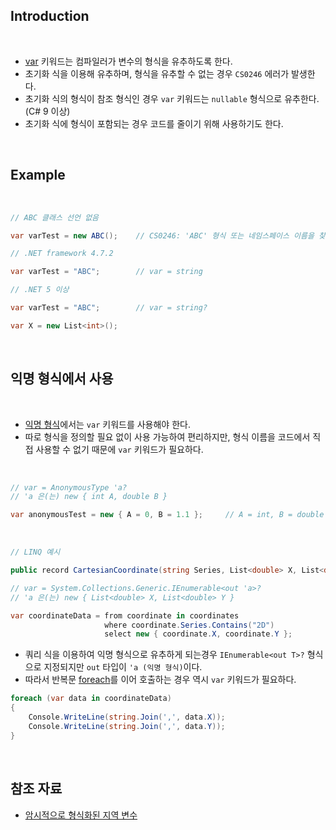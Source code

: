 ## Introduction

<br>

- [var](https://learn.microsoft.com/ko-kr/dotnet/csharp/language-reference/statements/declarations#implicitly-typed-local-variables) 키워드는 컴파일러가 변수의 형식을 유추하도록 한다.
- 초기화 식을 이용해 유추하며, 형식을 유추할 수 없는 경우 `CS0246` 에러가 발생한다.
- 초기화 식의 형식이 참조 형식인 경우 `var` 키워드는 `nullable` 형식으로 유추한다. (C# 9 이상)
- 초기화 식에 형식이 포함되는 경우 코드를 줄이기 위해 사용하기도 한다.

<br>

## Example

<br>

```cs
// ABC 클래스 선언 없음

var varTest = new ABC();    // CS0246: 'ABC' 형식 또는 네임스페이스 이름을 찾을 수 없습니다. using 지시문 또는 어셈블리 참조가 있는지 확인하세요.
```
```cs
// .NET framework 4.7.2

var varTest = "ABC";        // var = string

// .NET 5 이상

var varTest = "ABC";        // var = string?
```
```cs
var X = new List<int>();
```

<br>

## 익명 형식에서 사용

<br>

- [익명 형식](https://learn.microsoft.com/ko-kr/dotnet/csharp/fundamentals/types/anonymous-types)에서는 `var` 키워드를 사용해야 한다.
- 따로 형식을 정의할 필요 없이 사용 가능하여 편리하지만, 형식 이름을 코드에서 직접 사용할 수 없기 때문에 `var` 키워드가 필요하다.

<br>

```cs
// var = AnonymousType 'a?
// 'a 은(는) new { int A, double B }

var anonymousTest = new { A = 0, B = 1.1 };     // A = int, B = double
```

<br>

```cs
// LINQ 예시

public record CartesianCoordinate(string Series, List<double> X, List<double> Y);
```
```cs
// var = System.Collections.Generic.IEnumerable<out 'a>?
// 'a 은(는) new { List<double> X, List<double> Y }

var coordinateData = from coordinate in coordinates
                     where coordinate.Series.Contains("2D")
                     select new { coordinate.X, coordinate.Y };
```

- 쿼리 식을 이용하여 익명 형식으로 유추하게 되는경우 `IEnumerable<out T>?` 형식으로 지정되지만 `out` 타입이 `'a (익명 형식)`이다.
- 따라서 반복문 [foreach](https://learn.microsoft.com/ko-kr/dotnet/csharp/language-reference/statements/iteration-statements#the-foreach-statement)를 이어 호출하는 경우 역시 `var` 키워드가 필요하다.

```cs
foreach (var data in coordinateData)
{
    Console.WriteLine(string.Join(',', data.X));
    Console.WriteLine(string.Join(',', data.Y));
}
```

<br>

## 참조 자료

- [암시적으로 형식화된 지역 변수](https://learn.microsoft.com/ko-kr/dotnet/csharp/language-reference/statements/declarations#implicitly-typed-local-variables)